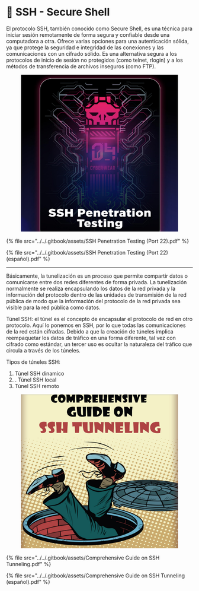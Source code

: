# 🔐 SSH - Secure Shell

El protocolo SSH, también conocido como Secure Shell, es una técnica para iniciar sesión remotamente de forma segura y confiable desde una computadora a otra. Ofrece varias opciones para una autenticación sólida, ya que protege la seguridad e integridad de las conexiones y las comunicaciones con un cifrado sólido. Es una alternativa segura a los protocolos de inicio de sesión no protegidos (como telnet, rlogin) y a los métodos de transferencia de archivos inseguros (como FTP).

<figure><img src="../../.gitbook/assets/SSH-Penetration-Testing-Port-22-pdf.png" alt=""><figcaption></figcaption></figure>



{% file src="../../.gitbook/assets/SSH Penetration Testing (Port 22).pdf" %}



{% file src="../../.gitbook/assets/SSH Penetration Testing (Port 22) (español).pdf" %}

***



Básicamente, la tunelización es un proceso que permite compartir datos o comunicarse entre dos redes diferentes de forma privada. La tunelización normalmente se realiza encapsulando los datos de la red privada y la información del protocolo dentro de las unidades de transmisión de la red pública de modo que la información del protocolo de la red privada sea visible para la red pública como datos.

Túnel SSH: el túnel es el concepto de encapsular el protocolo de red en otro protocolo. Aquí lo ponemos en SSH, por lo que todas las comunicaciones de la red están cifradas. Debido a que la creación de túneles implica reempaquetar los datos de tráfico en una forma diferente, tal vez con cifrado como estándar, un tercer uso es ocultar la naturaleza del tráfico que circula a través de los túneles.

Tipos de túneles SSH:

1. Túnel SSH dinamico
2. . Túnel SSH local
3. Túnel SSH remoto

<figure><img src="../../.gitbook/assets/Comprehensive-Guide-on-SSH-Tunneling-pdf.png" alt=""><figcaption></figcaption></figure>



{% file src="../../.gitbook/assets/Comprehensive Guide on SSH Tunneling.pdf" %}



{% file src="../../.gitbook/assets/Comprehensive Guide on SSH Tunneling (español).pdf" %}

